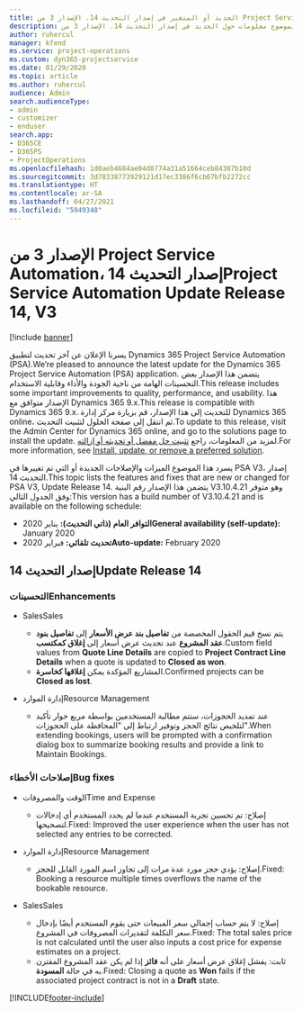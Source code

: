 ```yaml
---
title: الجديد أو المتغير في إصدار التحديث 14، الإصدار 3 من Project Service Automation
description: يقدم هذا الموضوع معلومات حول الجديد في إصدار التحديث 14، الإصدار 3 من Project Service Automation.
author: ruhercul
manager: kfend
ms.service: project-operations
ms.custom: dyn365-projectservice
ms.date: 01/29/2020
ms.topic: article
ms.author: ruhercul
audience: Admin
search.audienceType:
- admin
- customizer
- enduser
search.app:
- D365CE
- D365PS
- ProjectOperations
ms.openlocfilehash: 1d0aeb4684ae04d8774a31a51664ceb84307b10d
ms.sourcegitcommit: 3d78338773929121d17ec3386f6cb67bfb2272cc
ms.translationtype: HT
ms.contentlocale: ar-SA
ms.lasthandoff: 04/27/2021
ms.locfileid: "5949348"
---
```

# <a name="project-service-automation-update-release-14-v3"></a><span data-ttu-id="ac6d5-103">الإصدار 3 من Project Service Automation، إصدار التحديث 14</span><span class="sxs-lookup"><span data-stu-id="ac6d5-103">Project Service Automation Update Release 14, V3</span></span>

[!include [banner](../includes/psa-now-project-operations.md)]

<span data-ttu-id="ac6d5-104">يسرنا الإعلان عن آخر تحديث لتطبيق Dynamics 365 Project Service Automation (PSA).</span><span class="sxs-lookup"><span data-stu-id="ac6d5-104">We’re pleased to announce the latest update for the Dynamics 365 Project Service Automation (PSA) application.</span></span> <span data-ttu-id="ac6d5-105">يتضمن هذا الإصدار بعض التحسينات الهامة من ناحية الجودة والأداء وقابلية الاستخدام.</span><span class="sxs-lookup"><span data-stu-id="ac6d5-105">This release includes some important improvements to quality, performance, and usability.</span></span> <span data-ttu-id="ac6d5-106">هذا الإصدار متوافق مع Dynamics 365 9.x.</span><span class="sxs-lookup"><span data-stu-id="ac6d5-106">This release is compatible with Dynamics 365 9.x.</span></span> <span data-ttu-id="ac6d5-107">للتحديث إلى هذا الإصدار، قم بزيارة مركز إدارة Dynamics 365 online، ثم انتقل إلى صفحة الحلول لتثبيت التحديث.</span><span class="sxs-lookup"><span data-stu-id="ac6d5-107">To update to this release, visit the Admin Center for Dynamics 365 online, and go to the solutions page to install the update.</span></span> <span data-ttu-id="ac6d5-108">لمزيد من المعلومات، راجع [تثبيت حل مفضل أو تحديثه أو إزالته](/power-platform/admin/install-remove-preferred-solution).</span><span class="sxs-lookup"><span data-stu-id="ac6d5-108">For more information, see [Install, update, or remove a preferred solution](/power-platform/admin/install-remove-preferred-solution).</span></span>

<span data-ttu-id="ac6d5-109">يسرد هذا الموضوع الميزات والإصلاحات الجديدة أو التي تم تغييرها في PSA V3، إصدار التحديث 14.</span><span class="sxs-lookup"><span data-stu-id="ac6d5-109">This topic lists the features and fixes that are new or changed for PSA V3, Update Release 14.</span></span> <span data-ttu-id="ac6d5-110">يتضمن هذا الإصدار رقم البنية V3.10.4.21 وهو متوفر وفق الجدول التالي:</span><span class="sxs-lookup"><span data-stu-id="ac6d5-110">This version has a build number of V3.10.4.21 and is available on the following schedule:</span></span>

- <span data-ttu-id="ac6d5-111">**التوافر العام (ذاتي التحديث):** يناير 2020</span><span class="sxs-lookup"><span data-stu-id="ac6d5-111">**General availability (self-update):** January 2020</span></span>
- <span data-ttu-id="ac6d5-112">**تحديث تلقائي:** فبراير 2020</span><span class="sxs-lookup"><span data-stu-id="ac6d5-112">**Auto-update:** February 2020</span></span>

## <a name="update-release-14"></a><span data-ttu-id="ac6d5-113">إصدار التحديث 14</span><span class="sxs-lookup"><span data-stu-id="ac6d5-113">Update Release 14</span></span>

### <a name="enhancements"></a><span data-ttu-id="ac6d5-114">التحسينات</span><span class="sxs-lookup"><span data-stu-id="ac6d5-114">Enhancements</span></span>

- <span data-ttu-id="ac6d5-115">‏‏Sales</span><span class="sxs-lookup"><span data-stu-id="ac6d5-115">Sales</span></span>

     - <span data-ttu-id="ac6d5-116">يتم نسخ قيم الحقول المخصصة من **تفاصيل بند عرض الأسعار‬‬** إلى **تفاصيل بنود عقد المشروع‬** عند تحديث عرض أسعار إلى **إغلاق كمكتسب**.</span><span class="sxs-lookup"><span data-stu-id="ac6d5-116">Custom field values from **Quote Line Details** are copied to **Project Contract Line Details** when a quote is updated to **Closed as won**.</span></span>
     - <span data-ttu-id="ac6d5-117">المشاريع المؤكدة يمكن **إغلاقها كخاسرة**.</span><span class="sxs-lookup"><span data-stu-id="ac6d5-117">Confirmed projects can be **Closed as lost**.</span></span>

- <span data-ttu-id="ac6d5-118">إدارة الموارد</span><span class="sxs-lookup"><span data-stu-id="ac6d5-118">Resource Management</span></span>

     - <span data-ttu-id="ac6d5-119">عند تمديد الحجوزات، ستتم مطالبة المستخدمين بواسطة مربع حوار تأكيد لتلخيص نتائج الحجز وتوفير ارتباط إلى "المحافظة على الحجوزات‬".</span><span class="sxs-lookup"><span data-stu-id="ac6d5-119">When extending bookings, users will be prompted with a confirmation dialog box to summarize booking results and provide a link to Maintain Bookings.</span></span>


### <a name="bug-fixes"></a><span data-ttu-id="ac6d5-120">إصلاحات الأخطاء</span><span class="sxs-lookup"><span data-stu-id="ac6d5-120">Bug fixes</span></span>

- <span data-ttu-id="ac6d5-121">الوقت والمصروفات</span><span class="sxs-lookup"><span data-stu-id="ac6d5-121">Time and Expense</span></span>

     - <span data-ttu-id="ac6d5-122">إصلاح: تم تحسين تجربة المستخدم عندما لم يحدد المستخدم أي إدخالات لتصحيحها.</span><span class="sxs-lookup"><span data-stu-id="ac6d5-122">Fixed: Improved the user experience when the user has not selected any entries to be corrected.</span></span>

- <span data-ttu-id="ac6d5-123">إدارة الموارد</span><span class="sxs-lookup"><span data-stu-id="ac6d5-123">Resource Management</span></span>

     - <span data-ttu-id="ac6d5-124">إصلاح: يؤدي حجز مورد عدة مرات إلى تجاوز اسم المورد القابل للحجز.</span><span class="sxs-lookup"><span data-stu-id="ac6d5-124">Fixed: Booking a resource multiple times overflows the name of the bookable resource.</span></span>

- <span data-ttu-id="ac6d5-125">‏‏Sales</span><span class="sxs-lookup"><span data-stu-id="ac6d5-125">Sales</span></span>

     - <span data-ttu-id="ac6d5-126">إصلاح: لا يتم حساب إجمالي سعر المبيعات حتى يقوم المستخدم أيضًا بإدخال سعر التكلفة لتقديرات المصروفات في المشروع.</span><span class="sxs-lookup"><span data-stu-id="ac6d5-126">Fixed: The total sales price is not calculated until the user also inputs a cost price for expense estimates on a project.</span></span>
     - <span data-ttu-id="ac6d5-127">ثابت: يفشل إغلاق عرض أسعار على أنه **فائز** إذا لم يكن عقد المشروع المقترن به في حالة **المسودة**.</span><span class="sxs-lookup"><span data-stu-id="ac6d5-127">Fixed: Closing a quote as **Won** fails if the associated project contract is not in a **Draft** state.</span></span>



[!INCLUDE[footer-include](../includes/footer-banner.md)]